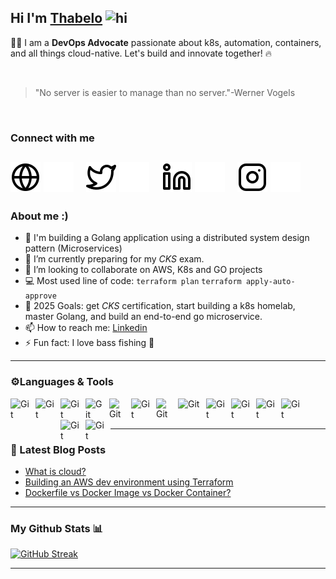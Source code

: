 
## Hi I'm [Thabelo](https://hashnode.com/@Thab310) <img src="https://user-images.githubusercontent.com/1303154/88677602-1635ba80-d120-11ea-84d8-d263ba5fc3c0.gif" width="28px" height="28px" alt="hi">


👨‍💻 I am a **DevOps Advocate** passionate about k8s, automation, containers, and all things cloud-native. Let's build and innovate together! 🔥

<br>

> "No server is easier to manage than  no server."-Werner Vogels

<br>


### Connect with me  
[![website](./img/globe-light.svg)](https://www.thabeloramabulana.com#gh-light-mode-only)
[![website](./img/globe-dark.svg)](https://www.thabeloramabulana.com#gh-dark-mode-only)
&nbsp;&nbsp;
[![website](./img/twitter-light.svg)](https://twitter.com/Thab31o#gh-light-mode-only)
[![website](./img/twitter-dark.svg)](https://twitter.com/Thab31o#gh-dark-mode-only)
&nbsp;&nbsp;
[![website](./img/linkedin-light.svg)](https://www.linkedin.com/in/thabelo-ramabulana/#gh-light-mode-only)
[![website](./img/linkedin-dark.svg)](https://www.linkedin.com/in/thabelo-ramabulana/#gh-dark-mode-only)
&nbsp;&nbsp;
[![website](./img/instagram-light.svg)](https://www.instagram.com/thab310/#gh-light-mode-only)
[![website](./img/instagram-dark.svg)](https://www.instagram.com/thab310/#gh-dark-mode-only)
---

### About me :)
- 🔭 I'm  building a Golang application using a distributed system design pattern (Microservices)
- 🌱 I’m currently preparing for my *CKS* exam.
- 👯 I’m looking to collaborate on AWS, K8s and GO projects
- :computer: Most used line of code: `terraform plan` `terraform apply-auto-approve`
- 🥅 2025 Goals: get *CKS* certification, start building a k8s homelab, master Golang, and build an end-to-end go microservice.
- 📫 How to reach me: [Linkedin](https://www.linkedin.com/in/thabelo-ramabulana/)
- ⚡ Fun fact: I love bass fishing 🎣
---

### ⚙️Languages & Tools 
<!-- For more icons please follow  https://devicon.dev/ and  https://github.com/MikeCodesDotNET/ColoredBadges -->
<img align="left" alt="Git" width="30px" style="padding-right:10px;" src="https://cdn.jsdelivr.net/gh/devicons/devicon@latest/icons/go/go-original.svg" /><img align="left" alt="Git" width="30px" height=35 style="padding-right:10px;" src="https://cdn.worldvectorlogo.com/logos/aws-2.svg" /><img align="left" alt="Git" width="30px" style="padding-right:10px;" src="https://cdn.jsdelivr.net/gh/devicons/devicon/icons/docker/docker-original-wordmark.svg" /><img align="left" alt="Git" width="28px" style="padding-right:10px;" src="https://cdn.jsdelivr.net/gh/devicons/devicon/icons/kubernetes/kubernetes-plain-wordmark.svg" /><img align="left" alt="Git" width="25px" style="padding-right:10px;" src="https://cdn.jsdelivr.net/gh/devicons/devicon/icons/bash/bash-original.svg" /><img align="left" alt="Git" width="30px" style="padding-right:10px;" src="https://cdn.jsdelivr.net/gh/devicons/devicon@latest/icons/argocd/argocd-original.svg" /><img align="left" alt="Git" width="25px" style="padding-right:10px;" src="https://cdn.jsdelivr.net/gh/devicons/devicon/icons/git/git-original.svg" />  <img align="left" alt="Git" width="35px" style="padding-right:10px;" src="https://cdn.jsdelivr.net/gh/devicons/devicon@latest/icons/apachekafka/apachekafka-original-wordmark.svg" /><img align="left" alt="Git" width="30px" style="padding-right:10px;" src="https://cdn.jsdelivr.net/gh/devicons/devicon/icons/terraform/terraform-original.svg" /><img align="left" alt="Git" width="30px" style="padding-right:10px;" src="https://cdn.jsdelivr.net/gh/devicons/devicon/icons/ansible/ansible-original.svg" /><img align="left" alt="Git" width="30px" style="padding-right:10px;" src="https://cdn.jsdelivr.net/gh/devicons/devicon@latest/icons/opentelemetry/opentelemetry-original.svg" /><img align="left" alt="Git" width="30px" style="padding-right:10px;" src="https://cdn.jsdelivr.net/gh/devicons/devicon/icons/prometheus/prometheus-original-wordmark.svg" /><img align="left" alt="Git" width="30px" style="padding-right:10px;" src="https://cdn.jsdelivr.net/gh/devicons/devicon/icons/grafana/grafana-original-wordmark.svg" /><img align="left" alt="Git" width="30px" style="padding-right:10px;" src="https://cdn.jsdelivr.net/gh/devicons/devicon@latest/icons/postgresql/postgresql-plain-wordmark.svg" />
<br>
<br>

---

### 📕 Latest Blog Posts
<!-- BLOG-POST-LIST:START -->
- [What is cloud?](https://blog.thabeloramabulana.com/what-is-cloud)
- [Building an AWS dev environment using Terraform](https://blog.thabeloramabulana.com/building-an-aws-development-environment-using-terraform)
- [Dockerfile vs Docker Image vs Docker Container?](https://blog.thabeloramabulana.com/dockerfile-vs-docker-image-vs-docker-container)
<!-- BLOG-POST-LIST:END-->
---
### My Github Stats 📊

[![GitHub Streak](https://streak-stats.demolab.com?user=Thab310&theme=dark)](https://git.io/streak-stats)


---

